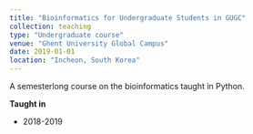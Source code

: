 ```yaml
---
title: "Bioinformatics for Undergraduate Students in GUGC"
collection: teaching
type: "Undergraduate course"
venue: "Ghent University Global Campus"
date: 2019-01-01
location: "Incheon, South Korea"
---
```


A semesterlong course on the bioinformatics taught in Python.

**Taught in**
* 2018-2019
